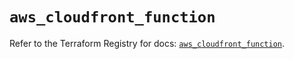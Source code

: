 # `aws_cloudfront_function`

Refer to the Terraform Registry for docs: [`aws_cloudfront_function`](https://registry.terraform.io/providers/hashicorp/aws/5.95.0/docs/resources/cloudfront_function).
